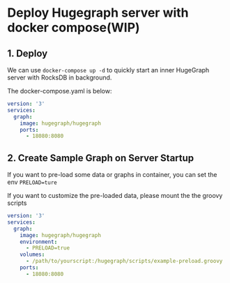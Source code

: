 # Deploy Hugegraph server with docker compose(WIP)

## 1. Deploy

We can use `docker-compose up -d` to quickly start an inner HugeGraph server with RocksDB in background.

The docker-compose.yaml is below:

```yaml
version: '3'
services:
  graph:
    image: hugegraph/hugegraph
    ports:
      - 18080:8080
```

## 2. Create Sample Graph on Server Startup

If you want to pre-load some data or graphs in container, you can set the env `PRELOAD=ture`

If you want to customize the pre-loaded data, please mount the the groovy scripts

```yaml
version: '3'
services:
  graph:
    image: hugegraph/hugegraph
    environment:
      - PRELOAD=true
    volumes:
      - /path/to/yourscript:/hugegraph/scripts/example-preload.groovy
    ports:
      - 18080:8080
```